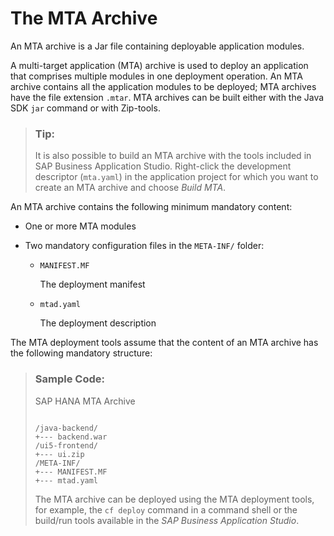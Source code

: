 <!-- loio2ca1733ea9d0429ea36ed74ea88705a0 -->

# The MTA Archive

An MTA archive is a Jar file containing deployable application modules.

A multi-target application \(MTA\) archive is used to deploy an application that comprises multiple modules in one deployment operation. An MTA archive contains all the application modules to be deployed; MTA archives have the file extension `.mtar`. MTA archives can be built either with the Java SDK `jar` command or with Zip-tools.

> ### Tip:  
> It is also possible to build an MTA archive with the tools included in SAP Business Application Studio. Right-click the development descriptor \(`mta.yaml`\) in the application project for which you want to create an MTA archive and choose *Build MTA*.

An MTA archive contains the following minimum mandatory content:

-   One or more MTA modules

-   Two mandatory configuration files in the `META-INF/` folder:

    -   `MANIFEST.MF`

        The deployment manifest

    -   `mtad.yaml`

        The deployment description



The MTA deployment tools assume that the content of an MTA archive has the following mandatory structure:

> ### Sample Code:  
> SAP HANA MTA Archive
> 
> ```
> 
> /java-backend/
> +--- backend.war
> /ui5-frontend/
> +--- ui.zip
> /META-INF/
> +--- MANIFEST.MF
> +--- mtad.yaml
> ```
> 
> The MTA archive can be deployed using the MTA deployment tools, for example, the `cf deploy` command in a command shell or the build/run tools available in the *SAP Business Application Studio*.

